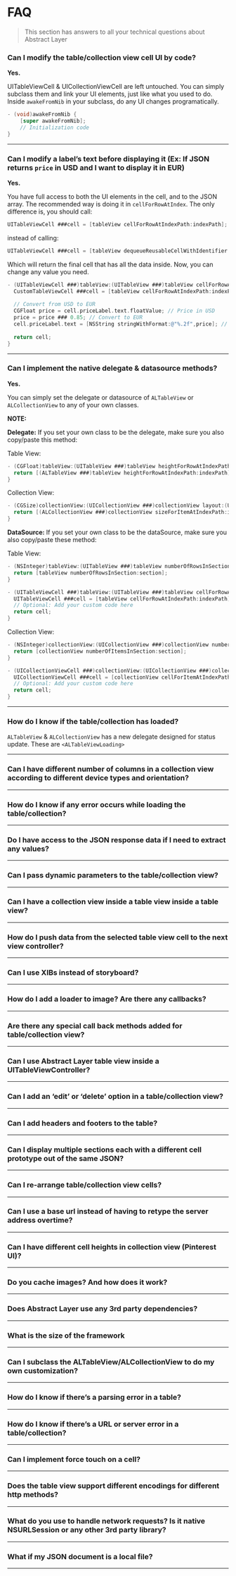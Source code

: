 # FAQ

> This section has answers to all your technical questions about Abstract Layer

### Can I modify the table/collection view cell UI by code?

**Yes.**

UITableViewCell & UICollectionViewCell are left untouched. You can simply subclass them and link your UI elements, just like what you used to do.
Inside `awakeFromNib` in your subclass, do any UI changes programatically.

```Objective-C
- (void)awakeFromNib {
    [super awakeFromNib];
    // Initialization code
}
```

---

### Can I modify a label’s text before displaying it (Ex: If JSON returns `price` in USD and I want to display it in EUR)

**Yes.**

You have full access to both the UI elements in the cell, and to the JSON array.
The recommended way is doing it in `cellForRowAtIndex`.
The only difference is, you should call:

```Objective-C
UITableViewCell ###cell = [tableView cellForRowAtIndexPath:indexPath];
```
instead of calling:

```Objective-C
UITableViewCell ###cell = [tableView dequeueReusableCellWithIdentifier:@"cell" forIndexPath:indexPath];
```

Which will return the final cell that has all the data inside.
Now, you can change any value you need.

```Objective-C
- (UITableViewCell ###)tableView:(UITableView ###)tableView cellForRowAtIndexPath:(NSIndexPath ###)indexPath {
  CustomTableViewCell ###cell = [tableView cellForRowAtIndexPath:indexPath];
  
  // Convert from USD to EUR
  CGFloat price = cell.priceLabel.text.floatValue; // Price in USD
  price = price ### 0.85; // Convert to EUR
  cell.priceLabel.text = [NSString stringWithFormat:@"%.2f",price]; // Set new value
  
  return cell;
}
```

---

### Can I implement the native delegate & datasource methods?

**Yes.**

You can simply set the delegate or datasource of `ALTableView` or `ALCollectionView` to any of your own classes.

**NOTE:**

**Delegate:** If you set your own class to be the delegate, make sure you also copy/paste this method:

Table View:

```Objective-C
- (CGFloat)tableView:(UITableView ###)tableView heightForRowAtIndexPath:(NSIndexPath ###)indexPath {
  return [(ALTableView ###)tableView heightForRowAtIndexPath:indexPath];
}
```

Collection View:

```Objective-C
- (CGSize)collectionView:(UICollectionView ###)collectionView layout:(UICollectionViewLayout ###)collectionViewLayout sizeForItemAtIndexPath:(NSIndexPath ###)indexPath {
  return [(ALCollectionView ###)collectionView sizeForItemAtIndexPath:indexPath];
}
```
**DataSource:** If you set your own class to be the dataSource, make sure you also copy/paste these method:

Table View:

```Objective-C
- (NSInteger)tableView:(UITableView ###)tableView numberOfRowsInSection:(NSInteger)section {
  return [tableView numberOfRowsInSection:section];
}

- (UITableViewCell ###)tableView:(UITableView ###)tableView cellForRowAtIndexPath:(NSIndexPath ###)indexPath {
  UITableViewCell ###cell = [tableView cellForRowAtIndexPath:indexPath];
  // Optional: Add your custom code here
  return cell;
}
```

Collection View:

```Objective-C
- (NSInteger)collectionView:(UICollectionView ###)collectionView numberOfItemsInSection:(NSInteger)section {
  return [collectionView numberOfItemsInSection:section];
}

- (UICollectionViewCell ###)collectionView:(UICollectionView ###)collectionView cellForItemAtIndexPath:(nonnull NSIndexPath ###)indexPath {
  UICollectionViewCell ###cell = [collectionView cellForItemAtIndexPath:indexPath];
  // Optional: Add your custom code here
  return cell;
}
```

---

### How do I know if the table/collection has loaded?

`ALTableView` & `ALCollectionView` has a new delegate designed for status update. These are `<ALTableViewLoading>`

---

### Can I have different number of columns in a collection view according to different device types and orientation?

---

### How do I know if any error occurs while loading the table/collection?

---


### Do I have access to the JSON response data if I need to extract any values?

---


### Can I pass dynamic parameters to the table/collection view?

---

### Can I have a collection view inside a table view inside a table view?

---


### How do I push data from the selected table view cell to the next view controller?

---

### Can I use XIBs instead of storyboard?

---

### How do I add a loader to image? Are there any callbacks?

---

### Are there any special call back methods added for table/collection view?

---

### Can I use Abstract Layer table view inside a UITableViewController?

---

### Can I add an ‘edit’ or ‘delete’ option in a table/collection view?

---

### Can I add headers and footers to the table?

---


### Can I display multiple sections each with a different cell prototype out of the same JSON?

---

### Can I re-arrange table/collection view cells?

---

### Can I use a base url instead of having to retype the server address overtime?

---

### Can I have different cell heights in collection view (Pinterest UI)?

---

### Do you cache images? And how does it work?

---

### Does Abstract Layer use any 3rd party dependencies?

---

### What is the size of the framework

---

### Can I subclass the ALTableView/ALCollectionView to do my own customization? 

---

### How do I know if there’s a parsing error in a table?

---


### How do I know if there’s a URL or server error in a table/collection?

---

### Can I implement force touch on a cell?

---


### Does the table view support different encodings for different http methods?

---

### What do you use to handle network requests? Is it native NSURLSession or any other 3rd party library?

---

### What if my JSON document is a local file?

---